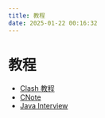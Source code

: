 ```yaml
---
title: 教程
date: 2025-01-22 00:16:32
---
```


# 教程

- [Clash 教程](https://blog.qingyi-studio.top/Clash/)
- [CNote]()
- [Java Interview]()
